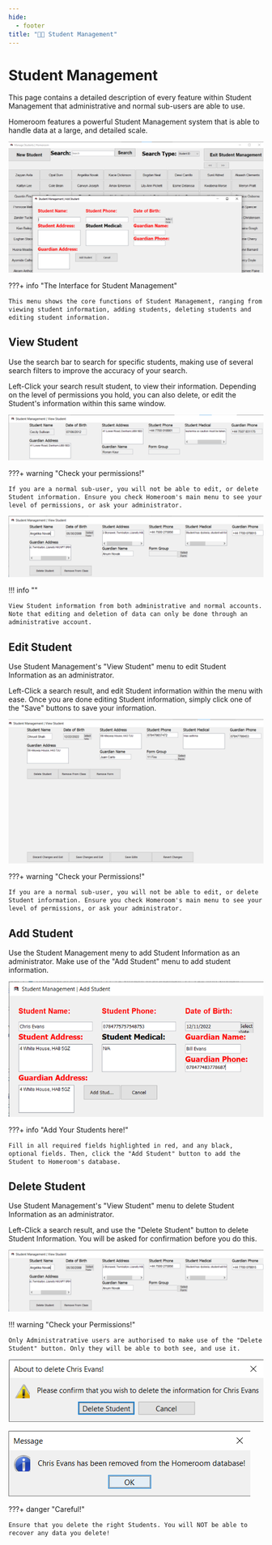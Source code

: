 ```yaml
---
hide:
  - footer
title: "👨‍🎓 Student Management"  
---
```


# Student Management
This page contains a detailed description of every feature within Student Management that administrative and normal sub-users are able to use.

Homeroom features a powerful Student Management system that is able to handle data at a large, and detailed scale. 

![Student Management](../screenshots/studentManagement.png)

???+ info "The Interface for Student Management"

    This menu shows the core functions of Student Management, ranging from viewing student information, adding students, deleting students and editing student information. 

## View Student
Use the search bar to search for specific students, making use of several search filters to improve the accuracy of your search. 

Left-Click your search result student, to view their information. Depending on the level of permissions you hold, you can also delete, or edit the Student's information within this same window. 

![View Student info](../screenshots/viewStudentUSER.png)

???+ warning "Check your permissions!"

    If you are a normal sub-user, you will not be able to edit, or delete Student information. Ensure you check Homeroom's main menu to see your level of permissions, or ask your administrator.

![View Student info as Admin](../screenshots/viewStudent.png)

!!! info ""

    View Student information from both administrative and normal accounts. Note that editing and deletion of data can only be done through an administrative account.

## Edit Student
Use Student Management's "View Student" menu to edit Student Information as an administrator. 

Left-Click a search result, and edit Student information within the menu with ease. Once you are done editing Student information, simply click one of the "Save" buttons to save your information.

![Edit Student Information](../screenshots/editStudent.png)

???+ warning "Check your Permissions!"

    If you are a normal sub-user, you will not be able to edit, or delete Student information. Ensure you check Homeroom's main menu to see your level of permissions, or ask your administrator.

## Add Student
Use the Student Management meny to add Student Information as an administrator. Make use of the "Add Student" menu to add student information.

![Add Student Menu](../screenshots/addStudentMenu.png)

???+ info "Add Your Students here!"

    Fill in all required fields highlighted in red, and any black, optional fields. Then, click the "Add Student" button to add the Student to Homeroom's database.

## Delete Student
Use Student Management's "View Student" menu to delete Student Information as an administrator.

Left-Click a search result, and use the "Delete Student" button to delete Student Information. You will be asked for confirmation before you do this.

![View Delete Student](../screenshots/viewStudent.png)

!!! warning "Check your Permissions!"

    Only Administratrative users are authorised to make use of the "Delete Student" button. Only they will be able to both see, and use it.

![Confirm your deletion](../screenshots/deleteStudentConfirm.png)

![Deletion success](../screenshots/deleteStudentSuccess.png)

???+ danger "Careful!"

    Ensure that you delete the right Students. You will NOT be able to recover any data you delete!
